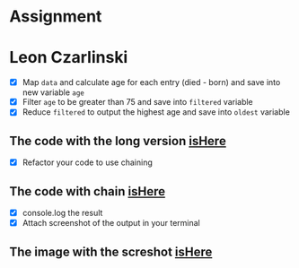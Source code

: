 # Assignment
# Leon Czarlinski

- [X] Map `data` and calculate age for each entry (died - born) and save into new variable `age`
- [X] Filter `age` to be greater than 75 and save into `filtered` variable
- [X] Reduce `filtered` to output the highest age and save into `oldest` variable
## The code with the long version [isHere](assignmentLong.js)

- [X] Refactor your code to use chaining
## The code with chain [isHere](assignmentChain.js)

- [X] console.log the result
- [X] Attach screenshot of the output in your terminal
## The image with the screshot [isHere](assignmentScreenshot.png)